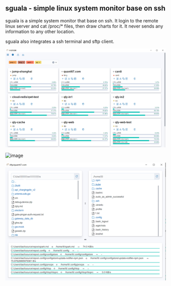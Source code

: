 sguala - simple linux system monitor base on ssh
---

sguala is a simple system monitor that base on ssh.
It login to the remote linux server and cat /proc/* files,
then draw charts for it. It never sends any information to
any other location.

sguala also integrates a ssh terminal and sftp client.

![image](./doc/shot.png)

![image](./doc/top.png)

![image](./doc/sftp.png)
